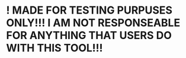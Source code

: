 # ! MADE FOR TESTING PURPUSES ONLY!!! I AM NOT RESPONSEABLE FOR ANYTHING THAT USERS DO WITH THIS TOOL!!!